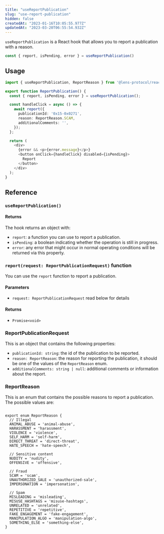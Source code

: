```yaml
---
title: "useReportPublication"
slug: "use-report-publication"
hidden: false
createdAt: "2023-01-16T10:05:55.977Z"
updatedAt: "2023-03-20T06:55:54.932Z"
---
```

`useReportPublication` is a React hook that allows you to report a publication with a reason.

```typescript
const { report, isPending, error } = useReportPublication()
```



## Usage

```typescript
import { useReportPublication, ReportReason } from '@lens-protocol/react-web';

export function ReportPublication() {
  const { report, isPending, error } = useReportPublication();

  const handleClick = async () => {
    await report({
      publicationId: '0x15-0x0271',
      reason: ReportReason.SCAM,
      additionalComments: '',
    });
  };

  return (
    <div>
      {error && <p>{error.message}</p>}
      <button onClick={handleClick} disabled={isPending}>
        Report
      </button>
    </div>
  );
}

```



## Reference

### `useReportPublication()`

#### Returns

The hook returns an object with:

- `report`: a function you can use to report a publication.
- `isPending`: a boolean indicating whether the operation is still in progress.
- `error`: any error that might occur in normal operating conditions will be returned via this property.

### `report(request: ReportPublicationRequest)` function

You can use the `report` function to report a publication.

#### Parameters

- `request: ReportPublicationRequest` read below for details

#### Returns

- `Promise<void>`

### ReportPublicationRequest

This is an object that contains the following properties:

- `publicationId: string`: the id of the publication to be reported.
- `reason: ReportReason`: the reason for reporting the publication, it should be one of the values of the `ReportReason` enum.
- `additionalComments: string | null`: additional comments or information about the report.

### ReportReason

This is an enum that contains the possible reasons to report a publication. The possible values are:

```Text TypeScript

export enum ReportReason {
  // Illegal
  ANIMAL_ABUSE = 'animal-abuse',
  HARASSMENT = 'harassment',
  VIOLENCE = 'violence',
  SELF_HARM = 'self-harm',
  DIRECT_THREAT = 'direct-threat',
  HATE_SPEECH = 'hate-speech',

  // Sensitive content
  NUDITY = 'nudity',
  OFFENSIVE = 'offensive',

  // Fraud
  SCAM = 'scam',
  UNAUTHORIZED_SALE = 'unauthorized-sale',
  IMPERSONATION = 'impersonation',

  // Spam
  MISLEADING = 'misleading',
  MISUSE_HASHTAGS = 'misuse-hashtags',
  UNRELATED = 'unrelated',
  REPETITIVE = 'repetitive',
  FAKE_ENGAGEMENT = 'fake-engagement',
  MANIPULATION_ALGO = 'manipulation-algo',
  SOMETHING_ELSE = 'something-else',
}

```